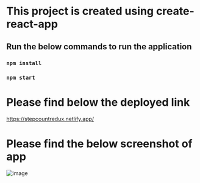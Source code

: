 # This project is created using create-react-app

## Run the below commands to run the application
### `npm install`
### `npm start`

# Please find below the deployed link
https://stepcountredux.netlify.app/

# Please find the below screenshot of app

![image](https://user-images.githubusercontent.com/28999420/194576049-b9230ab3-c1a9-45b4-8a19-c1bc2ae1675e.png)


